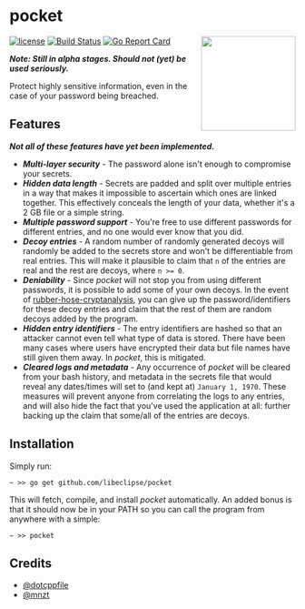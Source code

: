 # pocket

<img align="right" src="https://cdn.rawgit.com/libeclipse/pocket/master/pocket.svg" height="166">

[![license](https://img.shields.io/github/license/libeclipse/pocket.svg)](https://raw.githubusercontent.com/libeclipse/pocket/master/LICENSE) [![Build Status](https://travis-ci.org/libeclipse/pocket.svg?branch=master)](https://travis-ci.org/libeclipse/pocket) [![Go Report Card](https://goreportcard.com/badge/github.com/libeclipse/pocket)](https://goreportcard.com/report/github.com/libeclipse/pocket)

***Note: Still in alpha stages. Should not (yet) be used seriously.***

Protect highly sensitive information, even in the case of your password being breached.

## Features

***Not all of these features have yet been implemented.***

* ***Multi-layer security*** - The password alone isn't enough to compromise your secrets.
* ***Hidden data length*** - Secrets are padded and split over multiple entries in a way that makes it impossible to ascertain which ones are linked together. This effectively conceals the length of your data, whether it's a 2 GB file or a simple string.
* ***Multiple password support*** - You're free to use different passwords for different entries, and no one would ever know that you did.
* ***Decoy entries*** - A random number of randomly generated decoys will randomly be added to the secrets store and won't be differentiable from real entries. This will make it plausible to claim that `n` of the entries are real and the rest are decoys, where `n >= 0`.
* ***Deniability*** - Since *pocket* will not stop you from using different passwords, it is possible to add some of your own decoys. In the event of [rubber-hose-cryptanalysis](https://en.wikipedia.org/wiki/Rubber-hose_cryptanalysis), you can give up the password/identifiers for these decoy entries and claim that the rest of them are random decoys added by the program.
* ***Hidden entry identifiers*** - The entry identifiers are hashed so that an attacker cannot even tell what type of data is stored. There have been many cases where users have encrypted their data but file names have still given them away. In *pocket*, this is mitigated.
* ***Cleared logs and metadata*** - Any occurrence of *pocket* will be cleared from your bash history, and metadata in the secrets file that would reveal any dates/times will set to (and kept at) `January 1, 1970`. These measures will prevent anyone from correlating the logs to any entries, and will also hide the fact that you've used the application at all: further backing up the claim that some/all of the entries are decoys.

## Installation

Simply run:

`~ >> go get github.com/libeclipse/pocket`

This will fetch, compile, and install *pocket* automatically. An added bonus is that it should now be in your PATH so you can call the program from anywhere with a simple:

`~ >> pocket`

## Credits

- [@dotcppfile](https://twitter.com/dotcppfile)
- [@mnzt](https://github.com/mnzt)
